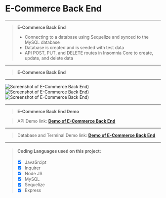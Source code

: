 # 
# 
# **E-Commerce Back End**
#### 

***

> **E-Commerce Back End** 
> - Connecting to a database using Sequelize and synced to the MySQL database
> - Database is created and is seeded with test data
> - API POST, PUT, and DELETE routes in Insomnia Core to create, update, and delete data

***
> **E-Commerce Back End** 
***
![Screenshot of E-Commerce Back End)](https://i.imgur.com/jlG1HEH.png)
![Screenshot of E-Commerce Back End)](https://i.imgur.com/OCiIWyh.png)
![Screenshot of E-Commerce Back End)](https://i.imgur.com/V9qjsZG.png)


***
> **E-Commerce Back End Demo**

> API Demo link: [**Demo of E-Commerce Back End**](https://streamable.com/wb7pe4)
***
> Database and Terminal Demo link: [**Demo of E-Commerce Back End**](https://streamable.com/lszv5x)
***

> #### Coding Languages used on this project:
> - [x] JavaSrcipt
> - [x] Inquirer
> - [x] Node JS
> - [x] MySQL
> - [x] Sequelize
> - [x] Express
